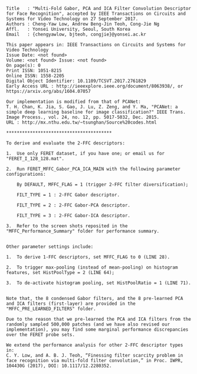 
	Title   : "Multi-Fold Gabor, PCA and ICA Filter Convolution Descriptor for Face Recognition", accepted by IEEE Transactions on Circuits and Systems for Video Technology on 27 September 2017. 
	Authors : Cheng-Yaw Low, Andrew Beng-Jin Teoh, Cong-Jie Ng
	Affl.   : Yonsei University, Seoul, South Korea
	Email   : {chengyawlow, bjteoh, congjie}@yonsei.ac.kr

	This paper appears in: IEEE Transactions on Circuits and Systems for Video Technology 
	Issue Date: <not found>
	Volume: <not found> Issue: <not found>
	On page(s): 0
	Print ISSN: 1051-8215
	Online ISSN: 1558-2205
	Digital Object Identifier: 10.1109/TCSVT.2017.2761829
	Early Access URL : http://ieeexplore.ieee.org/document/8063938/, or https://arxiv.org/abs/1604.07057

	Our implementation is modified from that of PCANet:
	T. H. Chan, K. Jia, S. Gao, J. Lu, Z. Zeng, and Y. Ma, "PCANet: a simple deep learning baseline for image classification?" IEEE Trans. Image Process., vol. 24, no. 12, pp. 5017-5032, Dec. 2015.
	URL : http://mx.nthu.edu.tw/~tsunghan/Source%20codes.html
		
	****************************************

	To derive and evaluate the 2-FFC descriptors:

	1. 	Use only FERET dataset, if you have one; or email us for "FERET_I_128_128.mat".

	2. 	Run FERET_MFFC_Gabor_PCA_ICA_MAIN with the following parameter configurations:
	
		By DEFAULT, MFFC_FLAG = 1 (trigger 2-FFC filter diversification);
		
		FILT_TYPE = 1 : 2-FFC Gabor descriptor.
		
		FILT_TYPE = 2 : 2-FFC Gabor-PCA descriptor.
		
		FILT_TYPE = 3 : 2-FFC Gabor-ICA descriptor.
		
	3.	Refer to the screen shots reposited in the "MFFC_Performance_Summary" folder for performance summary.
		
		
	Other parameter settings include:
	
	1. 	To derive 1-FFC descriptors, set MFFC_FLAG to 0 (LINE 28).
	
	2. 	To trigger max-pooling (instead of mean-pooling) on histogram features, set HistPoolType = 2 (LINE 64);
	
	3. 	To de-activate histogram pooling, set HistPoolRatio = 1 (LINE 71).
	
	
	Note that, the 8 condensed Gabor filters, and the 8 pre-learned PCA and ICA filters (first-layer) are provided in the "MFFC_PRE_LEARNED_FILTERS" folder.
	
	Due to the reason that we pre-learned the PCA and ICA filters from the randomly sampled 500,000 patches (and we have also revised our implementation), you may find some marginal performance discrepancies over the FERET probe sets.
	
	We extend the performance analysis for other 2-FFC descriptor types in:
	C. Y. Low, and A. B. J. Teoh, “Finessing filter scarcity problem in face recognition via multi-fold filter convolution,” in Proc. IWPR, 104430G (2017), DOI: 10.1117/12.2280352.
	
